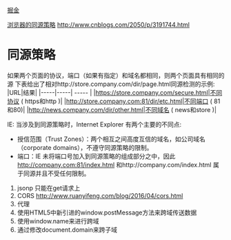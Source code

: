 [掘金](https://juejin.im/entry/5b4d4721f265da0f926b78c8?utm_source=gold_browser_extension)

[浏览器的同源策略](https://developer.mozilla.org/zh-CN/docs/Web/Security/Same-origin_policy)
http://www.cnblogs.com/2050/p/3191744.html
# 同源策略
如果两个页面的协议，端口（如果有指定）和域名都相同，则两个页面具有相同的源
下表给出了相对http://store.company.com/dir/page.html同源检测的示例:
|URL|结果|
|-----|-----| ----- |
|https://store.company.com/secure.html|不同协议 ( https和http )|
|http://store.company.com:81/dir/etc.html|不同端口 ( 81和80)|
|http://news.company.com/dir/other.html|不同域名 ( news和store )|
 
IE:
当涉及到同源策略时，Internet Explorer 有两个主要的不同点:

* 授信范围（Trust Zones）：两个相互之间高度互信的域名，如公司域名（corporate domains），不遵守同源策略的限制。
* 端口：IE 未将端口号加入到同源策略的组成部分之中，因此 http://company.com:81/index.html 和http://company.com/index.html  属于同源并且不受任何限制。


1. jsonp   只能在get请求上
2. CORS        http://www.ruanyifeng.com/blog/2016/04/cors.html
3. 代理
4. 使用HTML5中新引进的window.postMessage方法来跨域传送数据
5. 使用window.name来进行跨域
6. 通过修改document.domain来跨子域


